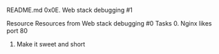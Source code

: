 README.md
0x0E. Web stack debugging #1


Resource
Resources from Web stack debugging #0
Tasks
0. Nginx likes port 80
1. Make it sweet and short

